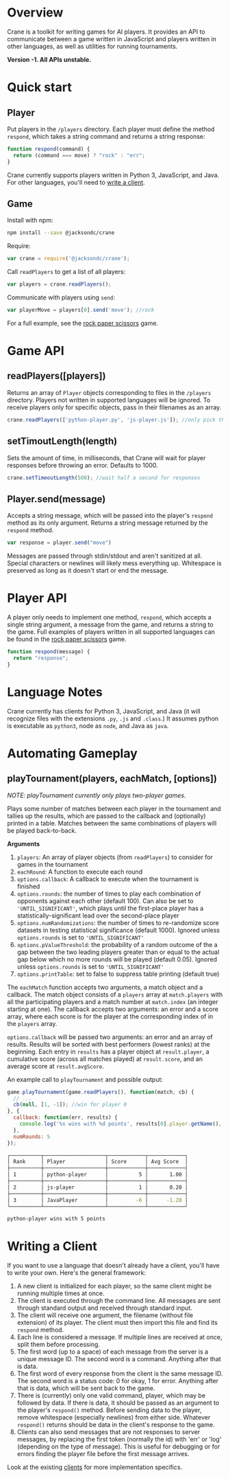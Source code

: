 # Overview
Crane is a toolkit for writing games for AI players. It provides an API to communicate between a game written in JavaScript and players written in other languages, as well as utilities for running tournaments.

**Version -1. All APIs unstable.**

# Quick start
## Player
Put players in the `/players` directory. Each player must define the method `respond`, which takes a string command and returns a string response:

```js
function respond(command) {
  return (command === move) ? "rock" : "err";
}
```

Crane currently supports players written in Python 3, JavaScript, and Java. For other languages, you'll need to [write a client](#writing-a-client).

## Game
Install with npm:

```bash
npm install --save @jacksondc/crane
```

Require:

```js
var crane = require('@jacksondc/crane');

```

Call `readPlayers` to get a list of all players:

```js
var players = crane.readPlayers();
```

Communicate with players using `send`:

```js
var playerMove = players[0].send('move'); //rock
```

For a full example, see the [rock paper scissors](https://github.com/jacksondc/crane/tree/master/examples/rps) game.

# Game API
## readPlayers([players])
Returns an array of `Player` objects corresponding to files in the `/players` directory. Players not written in supported languages will be ignored. To receive players only for specific objects, pass in their filenames as an array.

```js
crane.readPlayers(['python-player.py', 'js-player.js']); //only pick these two players
```

## setTimoutLength(length)
Sets the amount of time, in milliseconds, that Crane will wait for player responses before throwing an error. Defaults to 1000.

```js
crane.setTimeoutLength(500); //wait half a second for responses
```

## Player.send(message)
Accepts a string message, which will be passed into the player's `respond` method as its only argument. Returns a string message returned by the `respond` method.

```js
var response = player.send("move")
```

Messages are passed through stdin/stdout and aren't sanitized at all. Special characters or newlines will likely mess everything up. Whitespace is preserved as long as it doesn't start or end the message.

# Player API
A player only needs to implement one method, `respond`, which accepts a single string argument, a message from the game, and returns a string to the game.  Full examples of players written in all supported languages can be found in the [rock paper scissors](https://github.com/jacksondc/crane/tree/master/examples/rps/players) game.

```js
function respond(message) {
  return "response";
}
```

# Language Notes
Crane currently has clients for Python 3, JavaScript, and Java (it will recognize files with the extensions `.py`, `.js` and `.class`.) It assumes python is executable as `python3`, node as `node`, and Java as `java`.

# Automating Gameplay
## playTournament(players, eachMatch, [options])
*NOTE: playTournament currently only plays two-player games.*

Plays some number of matches between each player in the tournament and tallies up the results, which are passed to the callback and (optionally) printed in a table. Matches between the same combinations of players will be played back-to-back.

**Arguments**
1. `players`: An array of player objects (from `readPlayers`) to consider for games in the tournament
2. `eachRound`: A function to execute each round
3. `options.callback`: A callback to execute when the tournament is finished
4. `options.rounds`: the number of times to play each combination of opponents against each other (default 100). Can also be set to `'UNTIL_SIGNIFICANT'`, which plays until the first-place player has a statistically-significant lead over the second-place player
5. `options.numRandomizations`: the number of times to re-randomize score datasets in testing statistical significance (default 1000). Ignored unless `options.rounds` is set to `'UNTIL_SIGNIFICANT'`
5. `options.pValueThreshold`: the probability of a random outcome of the a gap between the two leading players greater than or equal to the actual gap below which no more rounds will be played (default 0.05). Ignored unless `options.rounds` is set to `'UNTIL_SIGNIFICANT'`
5. `options.printTable`: set to false to suppress table printing (default true)

The `eachMatch` function accepts two arguments, a match object and a callback. The match object consists of a `players` array at `match.players` with all the participating players and a match number at `match.index` (an integer starting at one). The callback accepts two arguments: an error and a score array, where each score is for the player at the corresponding index of in the `players` array.

`options.callback` will be passed two arguments: an error and an array of results. Results will be sorted with best performers (lowest ranks) at the beginning. Each entry in `results` has a player object at `result.player`, a cumulative score (across all matches played) at `result.score`, and an average score at `result.avgScore`.

An example call to `playTournament` and possible output:

```js
game.playTournament(game.readPlayers(), function(match, cb) {
  // ...
  cb(null, [1, -1]); //win for player 0
}, {
  callback: function(err, results) {
    console.log('%s wins with %d points', results[0].player.getName(), results[0].score);
  },
  numRounds: 5
});
```

```sh
┌──────────┬────────────────────┬────────────┬────────────┐
│ Rank     │ Player             │ Score      │ Avg Score  │
├──────────┼────────────────────┼────────────┼────────────┤
│ 1        │ python-player      │          5 │       1.00 │
├──────────┼────────────────────┼────────────┼────────────┤
│ 2        │ js-player          │          1 │       0.20 │
├──────────┼────────────────────┼────────────┼────────────┤
│ 3        │ JavaPlayer         │         -6 │      -1.20 │
└──────────┴────────────────────┴────────────┴────────────┘

python-player wins with 5 points
```

# Writing a Client
If you want to use a language that doesn't already have a client, you'll have to write your own. Here's the general framework:

1. A new client is initialized for each player, so the same client might be running multiple times at once.
2. The client is executed through the command line. All messages are sent through standard output and received through standard input.
3. The client will receive one argument, the filename (without file extension) of its player. The client must then import this file and find its `respond` method.
3. Each line is considered a message. If multiple lines are received at once, split them before processing.
4. The first word (up to a space) of each message from the server is a unique message ID. The second word is a command. Anything after that is data.
5. The first word of every response from the client is the same message ID. The second word is a status code: 0 for okay, 1 for error. Anything after that is data, which will be sent back to the game.
6. There is (currently) only one valid command, player, which may be followed by data. If there is data, it should be passed as an argument to the player's `respond()` method. Before sending data to the player, remove whitespace (especially newlines) from either side. Whatever `respond()` returns should be data in the client's response to the game.
7. Clients can also send messages that are not responses to server messages, by replacing the first token (normally the id) with 'err' or 'log' (depending on the type of message). This is useful for debugging or for errors finding the player file before the first message arrives.

Look at the existing [clients](https://github.com/jacksondc/crane/tree/master/client) for more implementation specifics.
